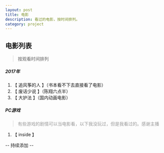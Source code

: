 ```yaml
---
layout: post
title: 电影
description: 看过的电影，按时间排列。
category: project
---
```

## 电影列表 

> 按观看时间排列

##### 2017年

1. 【 追风筝的人 】（书本看不下去直接看了电影）
2. 【 废话少说 】（陈翔六点半）
3. 【 大护法 】（国内动画电影）


##### PC游戏

> <p style="color:#999;">有些游戏的剧情可以当电影看，以下我没玩过，但是我看过的。感谢主播</p>

1. 【 inside 】



-- 持续添加 --